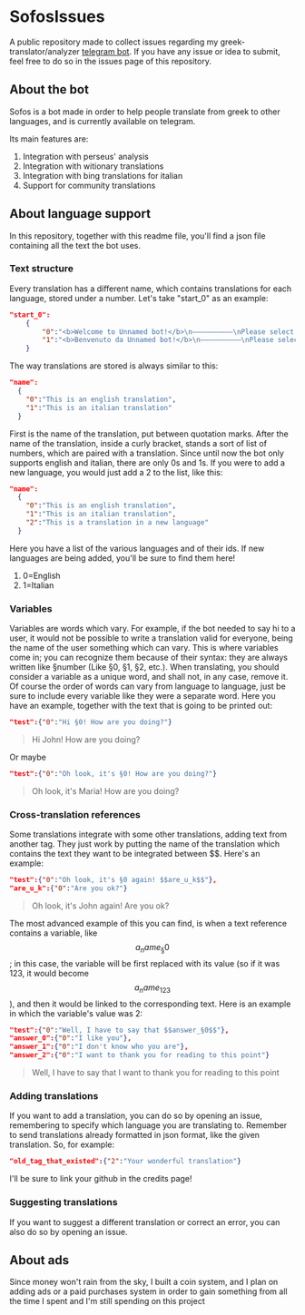 # SofosIssues

A public repository made to collect issues regarding my greek-translator/analyzer [telegram bot](https://t.me/feg_exe_greek1_bot).
If you have any issue or idea to submit, feel free to do so in the issues page of this repository.

## About the bot

Sofos is a bot made in order to help people translate from greek to other languages, and is currently available on telegram.

Its main features are:
1. Integration with perseus' analysis
1. Integration with witionary translations
1. Integration with bing translations for italian
1. Support for community translations

## About language support
In this repository, together with this readme file, you'll find a json file containing all the text the bot uses.
### Text structure
Every translation has a different name, which contains translations for each language, stored under a number. Let's take "start_0" as an example:
```json
"start_0":
    {
        "0":"<b>Welcome to Unnamed bot!</b>\n——————————\nPlease select your prefered language\nPer favore seleziona il linguaggio che preferisici",
        "1":"<b>Benvenuto da Unnamed bot!</b>\n——————————\nPlease select your prefered language\nPer favore seleziona il linguaggio che preferisici"
    }
```
The way translations are stored is always similar to this:
```json
"name":
  {
    "0":"This is an english translation",
    "1":"This is an italian translation"
  }
```
First is the name of the translation, put between quotation marks. After the name of the translation, inside a curly bracket, stands a sort of list of numbers, which are paired with a translation. Since until now the bot only supports english and italian, there are only 0s and 1s. If you were to add a new language, you would just add a 2 to the list, like this:
```json
"name":
  {
    "0":"This is an english translation",
    "1":"This is an italian translation",
    "2":"This is a translation in a new language"
  }
```
Here you have a list of the various languages and of their ids. If new languages are being added, you'll be sure to find them here!
1. 0=English
1. 1=Italian

### Variables
Variables are words which vary. For example, if the bot needed to say hi to a user, it would not be possible to write a translation valid for everyone, being the name of the user something which can vary. This is where variables come in; you can recognize them because of their syntax: they are always written like §number (Like §0, §1, §2, etc.).
When translating, you should consider a variable as a unique word, and shall not, in any case, remove it. Of course the order of words can vary from language to language, just be sure to include every variable like they were a separate word.
Here you have an example, together with the text that is going to be printed out:
```json
"test":{"0":"Hi §0! How are you doing?"}
```
> Hi John! How are you doing?

Or maybe
```json
"test":{"0":"Oh look, it's §0! How are you doing?"}
```
> Oh look, it's Maria! How are you doing?

### Cross-translation references
Some translations integrate with some other translations, adding text from another tag. They just work by putting the name of the translation which contains the text they want to be integrated between $$. Here's an example:
```json
"test":{"0":"Oh look, it's §0 again! $$are_u_k$$"},
"are_u_k":{"0":"Are you ok?"}
```
> Oh look, it's John again! Are you ok?

The most advanced example of this you can find, is when a text reference contains a variable, like $$a_name_§0$$; in this case, the variable will be first replaced with its value (so if it was 123, it would become $$a_name_123$$), and then it would be linked to the corresponding text. Here is an example in which the variable's value was 2:
```json
"test":{"0":"Well, I have to say that $$answer_§0$$"},
"answer_0":{"0":"I like you"},
"answer_1":{"0":"I don't know who you are"},
"answer_2":{"0":"I want to thank you for reading to this point"}
```
> Well, I have to say that I want to thank you for reading to this point

### Adding translations
If you want to add a translation, you can do so by opening an issue, remembering to specify which language you are translating to. Remember to send translations already formatted in json format, like the given translation. So, for example:
```json
"old_tag_that_existed":{"2":"Your wonderful translation"}
```
I'll be sure to link your github in the credits page!

### Suggesting translations
If you want to suggest a different translation or correct an error, you can also do so by opening an issue.

## About ads

Since money won't rain from the sky, I built a coin system, and I plan on adding ads or a paid purchases system in order to gain something from all the time I spent and I'm still spending on this project
